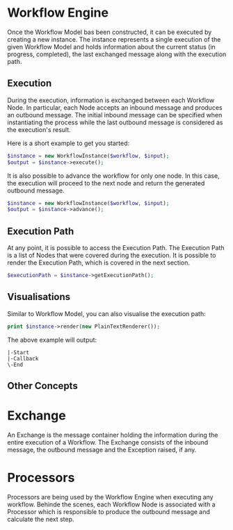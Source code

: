 # Workflow Engine
Once the Workflow Model bas been constructed, it can be executed by creating a new instance. The instance represents a single execution of the given Workflow Model and holds information about the current status (in progress, completed), the last exchanged message along with the execution path.

## Execution
During the execution, information is exchanged between each Workflow Node. In particular, each Node accepts an inbound message and produces an outbound message. The initial inbound message can be specified when instantiating the process while the last outbound message is considered as the execution's result.

Here is a short example to get you started:

``` php
$instance = new WorkflowInstance($workflow, $input);
$output = $instance->execute();
```

It is also possible to advance the workflow for only one node. In this case, the execution will proceed to the next node and return the generated outbound message.

``` php
$instance = new WorkflowInstance($workflow, $input);
$output = $instance->advance();
```

## Execution Path
At any point, it is possible to access the Execution Path. The Execution Path is a list of Nodes that were covered during the execution. It is possible to render the Execution Path, which is covered in the next section.

``` php
$executionPath = $instance->getExecutionPath();
```

## Visualisations
Similar to Workflow Model, you can also visualise the execution path:

``` php
print $instance->render(new PlainTextRenderer());
```

The above example will output:

```
|-Start
|-Callback
\-End
```

## Other Concepts

# Exchange
An Exchange is the message container holding the information during the entire execution of a Workflow. The Exchange consists of the inbound message, the outbound message and the Exception raised, if any.

# Processors
Processors are being used by the Workflow Engine when executing any workflow. Behinde the scenes, each Workflow Node is associated with a Processor which is responsible to produce the outbound message and calculate the next step.
